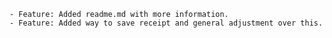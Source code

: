     - Feature: Added readme.md with more information.
    - Feature: Added way to save receipt and general adjustment over this.